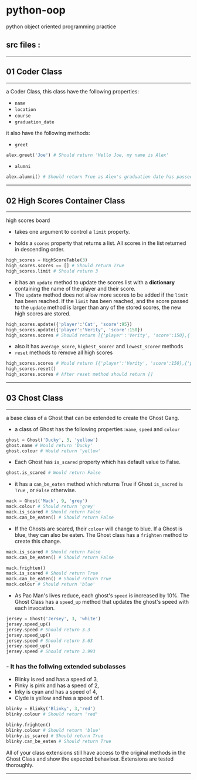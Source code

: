 # python-oop
python object oriented programming practice

## src files :
---
## 01 Coder Class
---
a Coder Class, this class have the following properties:
-   `name`
-   `location`
-   `course`
-   `graduation_date`

it also have the following methods:

-   `greet`

```py
alex.greet('Joe') # Should return 'Hello Joe, my name is Alex'
```

-   `alumni`

```py
alex.alumni() # Should return True as Alex's graduation date has passed.
```

---

## 02 High Scores Container Class
---
high scores board

-   takes one argument to control a `limit` property.

-   holds a `scores` property that returns a list. All scores in the list returned in descending order.

```py
high_scores = HighScoreTable(3)
high_scores.scores == [] # Should return True
high_scores.limit # Should return 3
```
-   it has an `update` method to update the scores list with a **dictionary** containing the name of the player and their score.
-   The `update` method does not allow more scores to be added if the `limit` has been reached. If the `limit` has been reached, and the score passed to the `update` method is larger than any of the stored scores, the new high scores are stored.


```py
high_scores.update({'player':'Cat', 'score':95})
high_scores.update({'player':'Verity', 'score':150})
high_scores.scores # Should return [{'player':'Verity', 'score':150},{'player':'Cat', 'score':95}] as the scores are in descending order
```
-  also it has  `average_score`, `highest_scorer` and `lowest_scorer` methods 
- `reset` methods to remove all high scores

```py
high_scores.scores # Would return [{'player':'Verity', 'score':150},{'player':'Cat', 'score':95}]
high_scores.reset()
high_scores.scores # After reset method should return []
```

---

## 03 Chost Class
---
a base class of a Ghost that can be extended to create the Ghost Gang.

-   a class of Ghost has the following properties :`name`, `speed` and `colour`

```py
ghost = Ghost('Ducky', 3, 'yellow')
ghost.name # Would return 'Ducky'
ghost.colour # Would return 'yellow'
```

-   Each Ghost has `is_scared` property which has default value to False. 

```py
ghost.is_scared # Would return False
```
-   it has a `can_be_eaten` method which returns True if Ghost `is_sacred` is `True` , or `False` otherwise.

```py
mack = Ghost('Mack', 9, 'grey')
mack.colour # Should return 'grey'
mack.is_scared # Should return False
mack.can_be_eaten() # Should return False
```

-  If the Ghosts are scared, their `colour` will change to blue. If a Ghost is blue, they can also be eaten. The Ghost class has a `frighten` method to create this change.

```py
mack.is_scared # Should return False
mack.can_be_eaten() # Should return False

mack.frighten()
mack.is_scared # Should return True
mack.can_be_eaten() # Should return True
mack.colour # Should return 'blue'
```

-   As Pac Man's lives reduce, each ghost's `speed` is increased by 10%. The Ghost Class has a `speed_up` method that updates the ghost's speed with each invocation.

```py
jersey = Ghost('Jersey', 3, 'white')
jersey.speed_up()
jersey.speed # Should return 3.3
jersey.speed_up()
jersey.speed # Should return 3.63
jersey.speed_up()
jersey.speed # Should return 3.993
```
### - It has the follwing extended subclasses
-   Blinky is red and has a speed of 3,
-   Pinky is pink and has a speed of 2,
-   Inky is cyan and has a speed of 4,
-   Clyde is yellow and has a speed of 1.

```py
blinky = Blinky('Blinky', 3,'red')
blinky.colour # Should return 'red'

blinky.frighten()
blinky.colour # Should return 'blue'
blinky.is_scared # Should return True
blinky.can_be_eaten # Should return True
```

All of your class extensions still have access to the original methods in the Ghost Class and show the expected behaviour. Extensions are tested thoroughly.

---